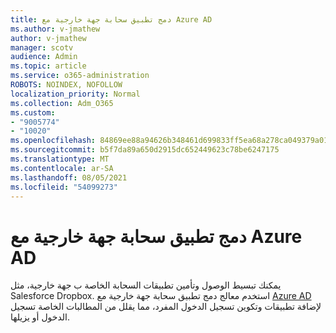 ```yaml
---
title: دمج تطبيق سحابة جهة خارجية مع Azure AD
ms.author: v-jmathew
author: v-jmathew
manager: scotv
audience: Admin
ms.topic: article
ms.service: o365-administration
ROBOTS: NOINDEX, NOFOLLOW
localization_priority: Normal
ms.collection: Adm_O365
ms.custom:
- "9005774"
- "10020"
ms.openlocfilehash: 84869ee88a94626b348461d699833ff5ea68a278ca049379a01c5209e4b1d076
ms.sourcegitcommit: b5f7da89a650d2915dc652449623c78be6247175
ms.translationtype: MT
ms.contentlocale: ar-SA
ms.lasthandoff: 08/05/2021
ms.locfileid: "54099273"
---
```

# <a name="integrate-a-third-party-cloud-app-with-azure-ad"></a>دمج تطبيق سحابة جهة خارجية مع Azure AD

يمكنك تبسيط الوصول وتأمين تطبيقات السحابة الخاصة ب جهة خارجية، مثل Salesforce Dropbox. استخدم معالج دمج تطبيق سحابة جهة خارجية مع [Azure AD](https://go.microsoft.com/fwlink/?linkid=2157464) لإضافة تطبيقات وتكوين تسجيل الدخول المفرد، مما يقلل من المطالبات الخاصة تسجيل الدخول أو يزيلها.
